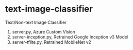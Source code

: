 # text-image-classifier

Text/Non-text Image Classifier

1. server.py, Azure Custom Vision
2. server-inception.py, Retrained Google Inception v3 Model
3. server-tflite.py, Retrained MobileNet v2
